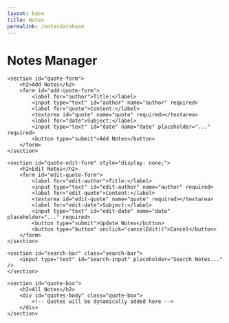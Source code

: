 ```yaml
---
layout: base
title: Notes
permalink: /notesdatabase
---
```


<style>
    /* General Styling for Forms */
    form {
        background: #fff;
        padding: 20px;
        border-radius: 12px;
        box-shadow: 0px 4px 8px rgba(66, 103, 121, 0.51);
        margin-bottom: 20px;
    }

    label {
        display: block;
        margin-bottom: 8px;
        font-weight: 600;
        color: #4a4a4a;
    }

    input[type="text"],
    textarea {
        width: 100%;
        padding: 12px;
        margin-bottom: 16px;
        border: 1px solid #ddd;
        border-radius: 8px;
        background: linear-gradient(45deg, #7a4cf7, #5c51e1);
        font-size: 16px;
        color: #fff; /* Adjust font color for readability */
        transition: all 0.3s ease;
    }

    input[type="text"]::placeholder,
    textarea::placeholder {
        color: rgba(255, 255, 255, 0.8); /* Lighter placeholder text */
    }

    input[type="text"]:focus,
    textarea:focus {
        border-color: #6a61b9;
        box-shadow: 0px 0px 8px rgba(92, 81, 225, 0.4);
        outline: none;
    }

    button {
        background: linear-gradient(45deg, #7a4cf7, #5c51e1);
        border: none;
        color: #fff;
        font-weight: bold;
        padding: 12px 16px;
        border-radius: 8px;
        cursor: pointer;
        transition: all 0.3s ease;
    }

    button:hover {
        background: linear-gradient(45deg, #5c51e1, #6a61b9);
    }

    /* Quote Box Styling */
    .quote-box {
        width: 100%;
        margin-top: 20px;
        display: flex;
        flex-wrap: wrap;
        justify-content: flex-start;
        gap: 15px;
    }

    .quote-card {
        width: 300px;
        background: #fff;
        border-radius: 12px;
        padding: 15px;
        box-shadow: 0px 4px 8px rgba(66, 103, 121, 0.51);
        transition: all 0.3s ease;
        cursor: pointer;
        overflow: hidden;
        text-align: left;
    }

    .quote-card:hover {
        box-shadow: 0px 4px 12px rgba(92, 81, 225, 0.6);
    }

    .quote-card h3 {
        margin: 0;
        font-size: 18px;
        color: #4a4a4a;
        font-weight: 600;
    }

    .quote-card p {
        display: none;
        font-size: 16px;
        color: #4a4a4a;
        margin-top: 10px;
    }

    .quote-card span {
        display: block;
        font-size: 14px;
        color: #888;
        margin-top: 10px;
    }

    .quote-card.active p {
        display: block;
    }

    /* Edit and Delete buttons for each quote */
    .quote-card .actions {
        margin-top: 15px;
        text-align: right;
    }

    .quote-card .actions button {
        background: #7a4cf7;
        border: none;
        color: #fff;
        padding: 8px 12px;
        border-radius: 6px;
        cursor: pointer;
        transition: all 0.3s ease;
    }

    .quote-card .actions button:hover {
        background: #5c51e1;
    }

    /* Responsive Design */
    @media (max-width: 768px) {
        .quote-card {
            width: 100%;
        }
    }

    /* Search Bar Styling */
    .search-bar {
        margin-bottom: 20px;
        display: flex;
        justify-content: center;
    }

    .search-bar input {
        width: 60%;
        padding: 10px;
        border-radius: 8px;
        border: 1px solid #ddd;
        font-size: 16px;
    }
    /* Pinned notes styling */
    .quote-card.pinned {
        background-color: #f5f1ff; /* Lighter background for pinned notes */
        border: 2px solid #7a4cf7; /* Border to indicate pinned status */
    }

</style>

<h1>Notes Manager</h1>

<main>


    <section id="quote-form">
        <h2>Add Notes</h2>
        <form id="add-quote-form">
            <label for="author">Title:</label>
            <input type="text" id="author" name="author" required>
            <label for="quote">Content:</label>
            <textarea id="quote" name="quote" required></textarea>
            <label for="date">Subject:</label>
            <input type="text" id="date" name="date" placeholder="..." required>
            <button type="submit">Add Notes</button>
        </form>
    </section>

    <section id="quote-edit-form" style="display: none;">
        <h2>Edit Notes</h2>
        <form id="edit-quote-form">
            <label for="edit-author">Title:</label>
            <input type="text" id="edit-author" name="author" required>
            <label for="edit-quote">Content:</label>
            <textarea id="edit-quote" name="quote" required></textarea>
            <label for="edit-date">Subject:</label>
            <input type="text" id="edit-date" name="date" placeholder="..." required>
            <button type="submit">Update Notes</button>
            <button type="button" onclick="cancelEdit()">Cancel</button>
        </form>
    </section>

    <section id="search-bar" class="search-bar">
        <input type="text" id="search-input" placeholder="Search Notes..." />
    </section>

    <section id="quote-box">
        <h2>All Notes</h2>
        <div id="quotes-body" class="quote-box">
            <!-- Quotes will be dynamically added here -->
        </div>
    </section>
</main>

<script type ="module">
    import { pythonURI, fetchOptions } from "{{site.baseurl}}/assets/js/api/config.js";

    const API_URL = 'https://studybuddy.stu.nighthawkcodingsociety.com/api/userquotes';

    // Fetch and display quotes
    document.addEventListener('DOMContentLoaded', init);
    async function fetchQuotes() {
        const response = await fetch(API_URL);
        const quotes = await response.json();
        const quotesBody = document.getElementById('quotes-body');
        quotesBody.innerHTML = '';
        quotes.forEach((quote) => {
            const card = document.createElement('div');
            card.classList.add('quote-card');
            card.innerHTML = `
                <h3>${quote.author}</h3>
                <p>${quote.quote}</p>
                <span>${quote.date}</span>
                <div class="actions">
                    <button class="pin-button" data-id="${quote.id}">Pin</button>
                    <button class="copy-button" data-quote="${quote.quote}">Copy</button>
                    <button class="edit-button" data-id="${quote.id}" data-author="${quote.author}" data-quote="${quote.quote}" data-date="${quote.date}">Edit</button>
                    <button class="delete-button" data-id="${quote.id}">Delete</button>
                </div>
            `;
            card.addEventListener('click', () => {
                card.classList.toggle('active');
            });
            quotesBody.appendChild(card);
        });

        // Add event listeners after quotes are displayed
        const editButtons = document.querySelectorAll('.edit-button');
        editButtons.forEach(button => {
            button.addEventListener('click', (e) => {
                const { id, author, quote, date } = e.target.dataset;
                editQuote(id, author, quote, date);
            });
        });
        const deleteButtons = document.querySelectorAll('.delete-button');
        deleteButtons.forEach(button => {
            button.addEventListener('click', (e) => {
                const id = e.target.dataset.id;
                deleteQuote(id);
            });
        });
        const copyButtons = document.querySelectorAll('.copy-button');
        copyButtons.forEach(button => {
            button.addEventListener('click', (e) => {
                const quoteContent = e.target.dataset.quote;
                navigator.clipboard.writeText(quoteContent);
                alert('Notes copied to clipboard!');
            });
        });
        const pinButtons = document.querySelectorAll('.pin-button');
        pinButtons.forEach(button => {
            button.addEventListener('click', (e) => {
                const id = e.target.dataset.id;
                togglePin(id);
            });
        });
    }

    // Add a new quote
    async function addQuote(event) {
        event.preventDefault();
        const author = document.getElementById('author').value;
        const quote = document.getElementById('quote').value;
        const date = document.getElementById('date').value;
        const response = await fetch(API_URL, {
            method: 'POST',
            headers: {
                'Content-Type': 'application/json',
            },
            body: JSON.stringify({ author, quote, date }),
        });
        if (response.ok) {
            alert('Notes added successfully!');
            fetchQuotes();
            document.getElementById('add-quote-form').reset();
        } else {
            alert('Failed to add notes.');
        }
    }

    // Function to handle deleting a quote
    async function deleteQuote(id) {
        const response = await fetch(`${API_URL}/${id}`, {
            method: 'DELETE',
        });
        if (response.ok) {
            alert('Notes deleted successfully!');
            fetchQuotes();
        } else {
            alert('Failed to delete notes.');
        }
    }

    // Function to handle editing a quote
    function editQuote(id, currentAuthor, currentQuote, currentDate) {
        document.getElementById('quote-edit-form').style.display = 'block';
        document.getElementById('quote-form').style.display = 'none'; // Hide the Add form

        document.getElementById('edit-author').placeholder = currentAuthor;
        document.getElementById('edit-quote').placeholder = currentQuote;
        document.getElementById('edit-date').placeholder = currentDate;

        document.getElementById('edit-author').value = "";
        document.getElementById('edit-quote').value = "";
        document.getElementById('edit-date').value = "";

        const form = document.getElementById('edit-quote-form');
        form.onsubmit = async function(event) {
            event.preventDefault();
            const author = document.getElementById('edit-author').value || currentAuthor;
            const quote = document.getElementById('edit-quote').value || currentQuote;
            const date = document.getElementById('edit-date').value || currentDate;

            const response = await fetch(`${API_URL}/${id}`, {
                method: 'PUT',
                headers: {
                    'Content-Type': 'application/json',
                },
                body: JSON.stringify({ author, quote, date }),
            });

            if (response.ok) {
                alert('Notes updated successfully!');
                fetchQuotes();
                cancelEdit();
            } else {
                alert('Failed to update notes.');
            }
        };
    }

    window.cancelEdit = function cancelEdit() {
        const editForm = document.getElementById('quote-edit-form');
        const addForm = document.getElementById('quote-form');

        if (editForm && addForm) {
            editForm.style.display = 'none';
            addForm.style.display = 'block';
        }

        const editQuoteForm = document.getElementById('edit-quote-form');
        if (editQuoteForm) {
            editQuoteForm.reset();
        }
    };
    // Function to toggle the pinned status of a quote
    function togglePin(id) {
        const quoteCard = document.querySelector(`[data-id="${id}"]`).closest('.quote-card');
        quoteCard.classList.toggle('pinned');
        // You can add logic here to save the pinned state to a database or localStorage if needed
    }


    // Search functionality
    document.getElementById('search-input').addEventListener('input', function() {
        const searchQuery = this.value.toLowerCase();
        const allQuotes = document.querySelectorAll('.quote-card');
        allQuotes.forEach(quote => {
            const title = quote.querySelector('h3').textContent.toLowerCase();
            const content = quote.querySelector('p').textContent.toLowerCase();
            if (title.includes(searchQuery) || content.includes(searchQuery)) {
                quote.style.display = '';
            } else {
                quote.style.display = 'none';
            }
        });
    });

    function init() {
        document.getElementById('add-quote-form').addEventListener('submit', addQuote);
        fetchQuotes();
    }

    document.addEventListener('DOMContentLoaded', init);
</script>
